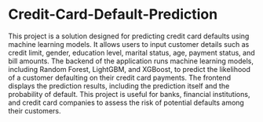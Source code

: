 # Credit-Card-Default-Prediction

This project is a solution designed for predicting credit card defaults using machine learning models. It allows users to input customer details such as credit limit, gender, education level, marital status, age, payment status, and bill amounts. The backend of the application runs machine learning models, including Random Forest, LightGBM, and XGBoost, to predict the likelihood of a customer defaulting on their credit card payments. The frontend displays the prediction results, including the prediction itself and the probability of default. This project is useful for banks, financial institutions, and credit card companies to assess the risk of potential defaults among their customers.
